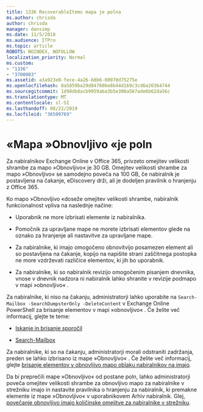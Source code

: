 ```yaml
---
title: 1336 RecoverableItems mapa je polna
ms.author: chrisda
author: chrisda
manager: dansimp
ms.date: 11/5/2018
ms.audience: ITPro
ms.topic: article
ROBOTS: NOINDEX, NOFOLLOW
localization_priority: Normal
ms.custom:
- "1336"
- "3700003"
ms.assetid: a3a923e8-fece-4a26-b8b6-00970d75275e
ms.openlocfilehash: 8a5859ba29d847606e8b44d169c3cd6a26364744
ms.sourcegitcommit: 1d98db8acb9959aba3b5e308a567ade6b62da56c
ms.translationtype: MT
ms.contentlocale: sl-SI
ms.lasthandoff: 08/22/2019
ms.locfileid: "36509769"
---
```

# <a name="the-recoverable-items-folder-is-full"></a>«Mapa »Obnovljivo «je poln

Za nabiralnikov Exchange Online v Office 365, privzeto omejitev velikosti shrambe za mapo »Obnovljivo« je 30 GB. Omejitev velikosti shrambe za mapo »Obnovljivo« se samodejno poveča na 100 GB, če nabiralnik je postavljena na čakanje, eDiscovery drži, ali je dodeljen pravilnik o hranjenju z Office 365.

Ko mapo »Obnovljivo «doseže omejitev velikosti shrambe, nabiralnik funkcionalnost vpliva na naslednje načine:

- Uporabnik ne more izbrisati elemente iz nabiralnika.

- Pomočnik za upravljane mape ne morete izbrisati elementov glede na oznako za hranjenje ali nastavitve za upravljane mape.

- Za nabiralnike, ki imajo omogočeno obnovitvijo posamezen element ali so postavljena na čakanje, kopijo na napišite strani zaščitnega postopka ne more vzdrževati različice elementov, ki jih bo uporabnik.

- Za nabiralnike, ki so nabiralnik revizijo omogočenim pisanjem dnevnika, vnose v dnevnik nadzora ni nabiralnik lahko shranite v revizije podmapo v mapi »obnovljivo« .

Za nabiralnike, ki niso na čakanju, administratorji lahko uporabite na `Search-Mailbox -SearchDumpsterOnly -DeleteContent` v Exchange Online PowerShell za brisanje elementov v mapi »obnovljivo« . Če želite več informacij, glejte te teme:

- [Iskanje in brisanje sporočil](https://docs.microsoft.com/office365/securitycompliance/search-for-and-delete-messagesadmin-help)

- [Search-Mailbox](https://docs.microsoft.com/powershell/module/exchange/mailboxes/Search-Mailbox)

Za nabiralnike, ki so na čakanju, administratorji morali odstraniti zadržanja, preden se lahko izbrisano iz mape »Obnovljivo« . Če želite več informacij, glejte [brisanje elementov v obnovljivo mapo oblaku nabiralnikov na imajo](https://docs.microsoft.com/office365/securitycompliance/delete-items-in-the-recoverable-items-folder-of-mailboxes-on-hold).

Da bi preprečili mape »Obnovljivo« od postane poln, lahko administratorji poveča omejitev velikosti shrambe za obnovljivo mapo za nabiralnike v strežniku imajo in nastavite pravilnika o hranjenju za nabiralnik, ki premakne elemente iz mape »Obnovljivo« v uporabnikovem Arhiv nabiralnik. Glej, [povečanje obnovljivo imajo količinske omejitve za nabiralnike v strežniku](https://docs.microsoft.com/office365/securitycompliance/increase-the-recoverable-quota-for-mailboxes-on-hold).
